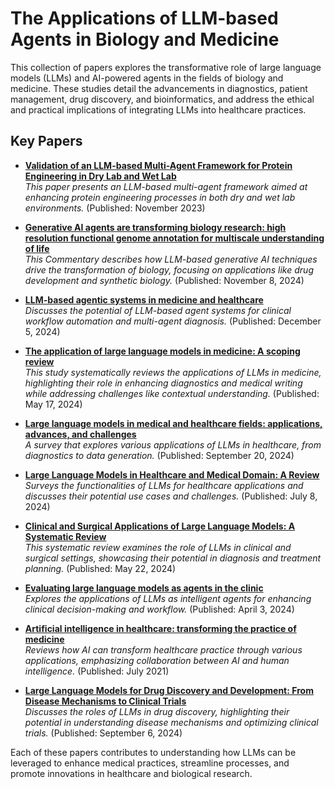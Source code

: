 # The Applications of LLM-based Agents in Biology and Medicine

This collection of papers explores the transformative role of large language models (LLMs) and AI-powered agents in the fields of biology and medicine. These studies detail the advancements in diagnostics, patient management, drug discovery, and bioinformatics, and address the ethical and practical implications of integrating LLMs into healthcare practices.

## Key Papers

- **[Validation of an LLM-based Multi-Agent Framework for Protein Engineering in Dry Lab and Wet Lab](https://arxiv.org/abs/2411.06029v1)**  
  *This paper presents an LLM-based multi-agent framework aimed at enhancing protein engineering processes in both dry and wet lab environments.* (Published: November 2023)

- **[Generative AI agents are transforming biology research: high resolution functional genome annotation for multiscale understanding of life](https://www.thelancet.com/journals/ebiom/article/PIIS2352-3964(24)00482-1/fulltext)**  
  *This Commentary describes how LLM-based generative AI techniques drive the transformation of biology, focusing on applications like drug development and synthetic biology.* (Published: November 8, 2024)

- **[LLM-based agentic systems in medicine and healthcare](https://doi.org/10.1038/s42256-024-00944-1)**  
  *Discusses the potential of LLM-based agent systems for clinical workflow automation and multi-agent diagnosis.* (Published: December 5, 2024)

- **[The application of large language models in medicine: A scoping review](https://www.sciencedirect.com/science/article/pii/S2589004224009350)**  
  *This study systematically reviews the applications of LLMs in medicine, highlighting their role in enhancing diagnostics and medical writing while addressing challenges like contextual understanding.* (Published: May 17, 2024)

- **[Large language models in medical and healthcare fields: applications, advances, and challenges](https://link.springer.com/article/10.1007/s10462-024-10921-0)**  
  *A survey that explores various applications of LLMs in healthcare, from diagnostics to data generation.* (Published: September 20, 2024)

- **[Large Language Models in Healthcare and Medical Domain: A Review](https://arxiv.org/abs/2401.06775v2)**  
  *Surveys the functionalities of LLMs for healthcare applications and discusses their potential use cases and challenges.* (Published: July 8, 2024)

- **[Clinical and Surgical Applications of Large Language Models: A Systematic Review](https://pmc.ncbi.nlm.nih.gov/articles/PMC11172607/)**  
  *This systematic review examines the role of LLMs in clinical and surgical settings, showcasing their potential in diagnosis and treatment planning.* (Published: May 22, 2024)

- **[Evaluating large language models as agents in the clinic](https://www.nature.com/articles/s41746-024-01083-y)**  
  *Explores the applications of LLMs as intelligent agents for enhancing clinical decision-making and workflow.* (Published: April 3, 2024)

- **[Artificial intelligence in healthcare: transforming the practice of medicine](https://pmc.ncbi.nlm.nih.gov/articles/PMC8285156/)**  
  *Reviews how AI can transform healthcare practice through various applications, emphasizing collaboration between AI and human intelligence.* (Published: July 2021)

- **[Large Language Models for Drug Discovery and Development: From Disease Mechanisms to Clinical Trials](https://arxiv.org/abs/2409.04481v1)**  
  *Discusses the roles of LLMs in drug discovery, highlighting their potential in understanding disease mechanisms and optimizing clinical trials.* (Published: September 6, 2024)

Each of these papers contributes to understanding how LLMs can be leveraged to enhance medical practices, streamline processes, and promote innovations in healthcare and biological research.